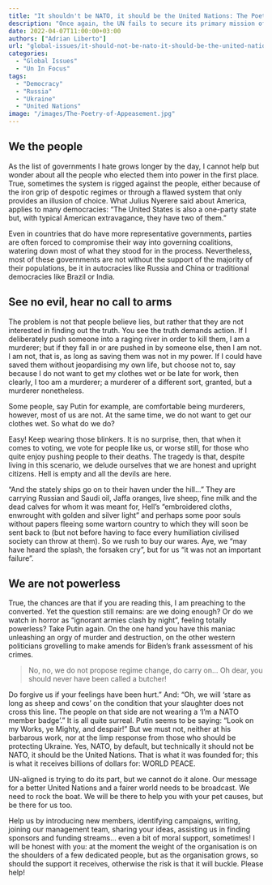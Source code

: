 ```yaml
---
title: "It shouldn't be NATO, it should be the United Nations: The Poetry of Appeasement"
description: "Once again, the UN fails to secure its primary mission of safeguarding world peace. But what can we do about it?"
date: 2022-04-07T11:00:00+03:00
authors: ["Adrian Liberto"]
url: "global-issues/it-should-not-be-nato-it-should-be-the-united-nations"
categories: 
  - "Global Issues"
  - "Un In Focus"
tags: 
  - "Democracy"
  - "Russia"
  - "Ukraine"
  - "United Nations"
image: "/images/The-Poetry-of-Appeasement.jpg"
---
```

## **We the people**

As the list of governments I hate grows longer by the day, I cannot help but wonder about all the people who elected them into power in the first place. True, sometimes the system is rigged against the people, either because of the iron grip of despotic regimes or through a flawed system that only provides an illusion of choice. What Julius Nyerere said about America, applies to many democracies: “The United States is also a one-party state but, with typical American extravagance, they have two of them.”

Even in countries that do have more representative governments, parties are often forced to compromise their way into governing coalitions, watering down most of what they stood for in the process. Nevertheless, most of these governments are not without the support of the majority of their populations, be it in autocracies like Russia and China or traditional democracies like Brazil or India.

## **See no evil, hear no call to arms**

The problem is not that people believe lies, but rather that they are not interested in finding out the truth. You see the truth demands action. If I deliberately push someone into a raging river in order to kill them, I am a murderer; but if they fall in or are pushed in by someone else, then I am not. I am not, that is, as long as saving them was not in my power. If I could have saved them without jeopardising my own life, but choose not to, say because I do not want to get my clothes wet or be late for work, then clearly, I too am a murderer; a murderer of a different sort, granted, but a murderer nonetheless. 

Some people, say Putin for example, are comfortable being murderers, however, most of us are not. At the same time, we do not want to get our clothes wet. So what do we do? 

Easy! Keep wearing those blinkers. It is no surprise, then, that when it comes to voting, we vote for people like us, or worse still, for those who quite enjoy pushing people to their deaths. The tragedy is that, despite living in this scenario, we delude ourselves that we are honest and upright citizens. Hell is empty and all the devils are here.

“And the stately ships go on to their haven under the hill...” They are carrying Russian and Saudi oil, Jaffa oranges, live sheep, fine milk and the dead calves for whom it was meant for, Hell’s “embroidered cloths, enwrought with golden and silver light” and perhaps some poor souls without papers fleeing some wartorn country to which they will soon be sent back to (but not before having to face every humiliation civilised society can throw at them). So we rush to buy our wares. Aye, we “may have heard the splash, the forsaken cry”, but for us “it was not an important failure”.

## **We are not powerless**

True, the chances are that if you are reading this, I am preaching to the converted. Yet the question still remains: are we doing enough? Or do we watch in horror as “ignorant armies clash by night”, feeling totally powerless? Take Putin again. On the one hand you have this maniac unleashing an orgy of murder and destruction, on the other western politicians grovelling to make amends for Biden’s frank assessment of his crimes.

> No, no, we do not propose regime change, do carry on... Oh dear, you should never have been called a butcher! 

Do forgive us if your feelings have been hurt.” And: “Oh, we will ‘stare as long as sheep and cows’ on the condition that your slaughter does not cross this line. The people on that side are not wearing a ‘I’m a NATO member badge’.” It is all quite surreal. Putin seems to be saying: “Look on my Works, ye Mighty, and despair!” But we must not, neither at his barbarous work, nor at the limp response from those who should be protecting Ukraine. Yes, NATO, by default, but technically it should not be NATO, it should be the United Nations. That is what it was founded for; this is what it receives billions of dollars for: WORLD PEACE.  

UN-aligned is trying to do its part, but we cannot do it alone. Our message for a better United Nations and a fairer world needs to be broadcast. We need to rock the boat. We will be there to help you with your pet causes, but be there for us too. 

Help us by introducing new members, identifying campaigns, writing, joining our management team, sharing your ideas, assisting us in finding sponsors and funding streams… even a bit of moral support, sometimes! I will be honest with you: at the moment the weight of the organisation is on the shoulders of a few dedicated people, but as the organisation grows, so should the support it receives, otherwise the risk is that it will buckle. Please help!
